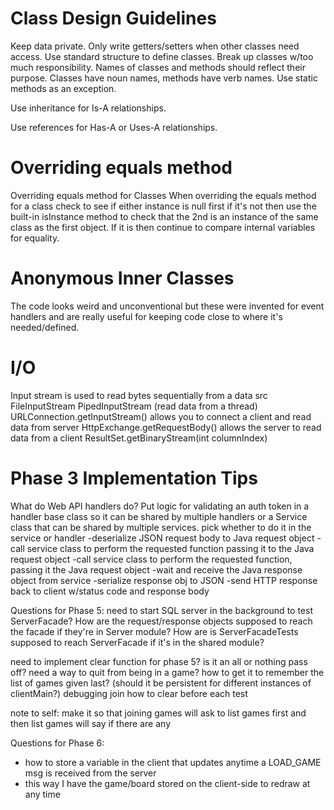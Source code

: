 # Class Design Guidelines
Keep data private.
Only write getters/setters when other classes need access.
Use standard structure to define classes.
Break up classes w/too much responsibility.
Names of classes and methods should reflect their purpose.
Classes have noun names, methods have verb names.
Use static methods as an exception.

Use inheritance for Is-A relationships.

Use references for Has-A or Uses-A relationships.

# Overriding equals method
Overriding equals method for Classes
When overriding the equals method for a class check to see if either instance is null first
if it's not then use the built-in isInstance method to check that the 2nd is an instance of the
same class as the first object. If it is then continue to compare internal variables for equality.

# Anonymous Inner Classes
The code looks weird and unconventional but these were invented for event handlers
and are really useful for keeping code close to where it's needed/defined.

# I/O
Input stream is used to read bytes sequentially from a data src
FileInputStream
PipedInputStream (read data from a thread)
URLConnection.getInputStream() allows you to connect a client and read data from server
HttpExchange.getRequestBody() allows the server to read data from a client
ResultSet.getBinaryStream(int columnIndex)

# Phase 3 Implementation Tips
What do Web API handlers do?
Put logic for validating an auth token in a handler base class so it can be shared by multiple handlers or a 
Service class that can be shared by multiple services. pick whether to do it in the service or handler
-deserialize JSON request body to Java request object
-call service class to perform the requested function passing it to the Java request object
-call service class to perform the requested function, passing it the Java request object
-wait and receive the Java response object from service
-serialize response obj to JSON
-send HTTP response back to client w/status code and response body


Questions for Phase 5:
need to start SQL server in the background to test ServerFacade?
How are the request/response objects supposed to reach the facade if they're in Server module?
How are is ServerFacadeTests supposed to reach ServerFacade if it's in the shared module?

need to implement clear function for phase 5?
is it an all or nothing pass off?
need a way to quit from being in a game?
how to get it to remember the list of games given last? (should it be persistent for different instances of clientMain?)
debugging join
how to clear before each test

note to self: make it so that joining games will ask to list games first and then list games will say if there are any


Questions for Phase 6:
- how to store a variable in the client that updates anytime a LOAD_GAME msg is 
received from the server
- this way I have the game/board stored on the client-side to redraw at any time